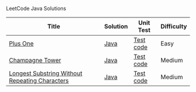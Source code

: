 LeetCode Java Solutions

| Title | Solution | Unit Test| Difficulty |
| ----- | -------- | -------- | ---------- |
|[Plus One](https://leetcode.com/problems/plus-one/)|[Java](./src/com/mel/chui/leetcode/ChampagneTower.java)|[Test code](./test/com/mel/chui/leetcode/PlusOneSolutionTest.java)|Easy|
|[Champagne Tower](https://leetcode.com/problems/champagne-tower/)|[Java](./src/com/mel/chui/leetcode/PlusOneSolution.java)|[Test code](./test/com/mel/chui/leetcode/ChampagneTowerTest.java)|Medium|
|[Longest Substring Without Repeating Characters](https://leetcode.com/problems/longest-substring-without-repeating-characters/)|[Java](./src/com/mel/chui/leetcode/LongestSubStrWithoutRepeating.java)|[Test code](./test/com/mel/chui/leetcode/LongestSubStrWithoutRepeatingTest.java)|Medium|
